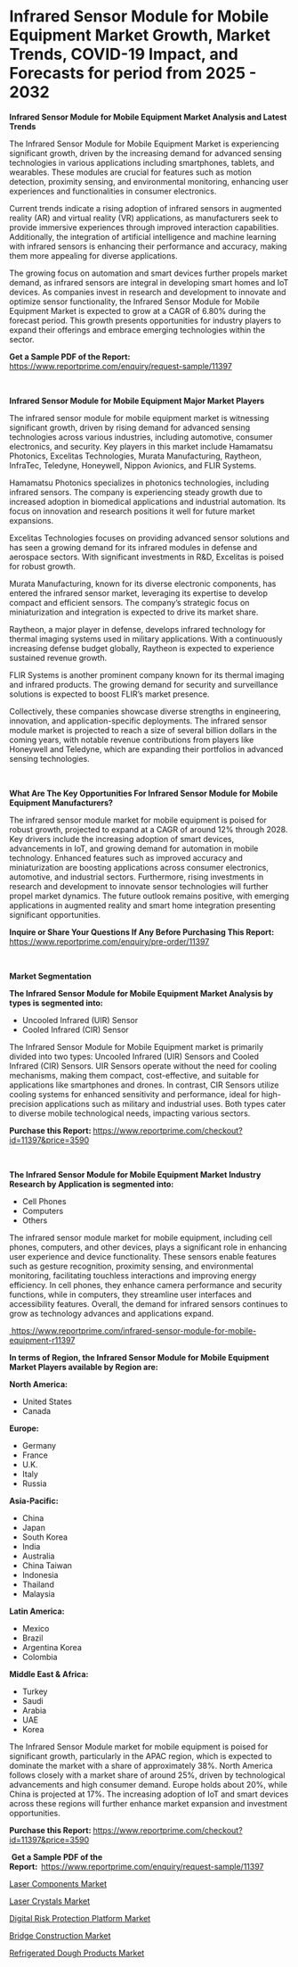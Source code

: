<p><h1>Infrared Sensor Module for Mobile Equipment Market Growth, Market Trends, COVID-19 Impact, and Forecasts for period from 2025 - 2032</h1></p><p><strong>Infrared Sensor Module for Mobile Equipment Market Analysis and Latest Trends</strong></p>
<p><p>The Infrared Sensor Module for Mobile Equipment Market is experiencing significant growth, driven by the increasing demand for advanced sensing technologies in various applications including smartphones, tablets, and wearables. These modules are crucial for features such as motion detection, proximity sensing, and environmental monitoring, enhancing user experiences and functionalities in consumer electronics.</p><p>Current trends indicate a rising adoption of infrared sensors in augmented reality (AR) and virtual reality (VR) applications, as manufacturers seek to provide immersive experiences through improved interaction capabilities. Additionally, the integration of artificial intelligence and machine learning with infrared sensors is enhancing their performance and accuracy, making them more appealing for diverse applications. </p><p>The growing focus on automation and smart devices further propels market demand, as infrared sensors are integral in developing smart homes and IoT devices. As companies invest in research and development to innovate and optimize sensor functionality, the Infrared Sensor Module for Mobile Equipment Market is expected to grow at a CAGR of 6.80% during the forecast period. This growth presents opportunities for industry players to expand their offerings and embrace emerging technologies within the sector.</p></p>
<p><strong>Get a Sample PDF of the Report:&nbsp;</strong> <a href="https://www.reportprime.com/enquiry/request-sample/11397?utm_campaign=2113&utm_medium=2&utm_source=Github&utm_content=ia&utm_term=20032025&utm_id=infrared-sensor-module-for-mobile-equipment">https://www.reportprime.com/enquiry/request-sample/11397</a></p>
<p>&nbsp;</p>
<p><strong>Infrared Sensor Module for Mobile Equipment Major Market Players</strong></p>
<p><p>The infrared sensor module for mobile equipment market is witnessing significant growth, driven by rising demand for advanced sensing technologies across various industries, including automotive, consumer electronics, and security. Key players in this market include Hamamatsu Photonics, Excelitas Technologies, Murata Manufacturing, Raytheon, InfraTec, Teledyne, Honeywell, Nippon Avionics, and FLIR Systems.</p><p>Hamamatsu Photonics specializes in photonics technologies, including infrared sensors. The company is experiencing steady growth due to increased adoption in biomedical applications and industrial automation. Its focus on innovation and research positions it well for future market expansions.</p><p>Excelitas Technologies focuses on providing advanced sensor solutions and has seen a growing demand for its infrared modules in defense and aerospace sectors. With significant investments in R&D, Excelitas is poised for robust growth.</p><p>Murata Manufacturing, known for its diverse electronic components, has entered the infrared sensor market, leveraging its expertise to develop compact and efficient sensors. The company’s strategic focus on miniaturization and integration is expected to drive its market share.</p><p>Raytheon, a major player in defense, develops infrared technology for thermal imaging systems used in military applications. With a continuously increasing defense budget globally, Raytheon is expected to experience sustained revenue growth.</p><p>FLIR Systems is another prominent company known for its thermal imaging and infrared products. The growing demand for security and surveillance solutions is expected to boost FLIR’s market presence.</p><p>Collectively, these companies showcase diverse strengths in engineering, innovation, and application-specific deployments. The infrared sensor module market is projected to reach a size of several billion dollars in the coming years, with notable revenue contributions from players like Honeywell and Teledyne, which are expanding their portfolios in advanced sensing technologies.</p></p>
<p>&nbsp;</p>
<p><strong>What Are The Key Opportunities For Infrared Sensor Module for Mobile Equipment Manufacturers?</strong></p>
<p><p>The infrared sensor module market for mobile equipment is poised for robust growth, projected to expand at a CAGR of around 12% through 2028. Key drivers include the increasing adoption of smart devices, advancements in IoT, and growing demand for automation in mobile technology. Enhanced features such as improved accuracy and miniaturization are boosting applications across consumer electronics, automotive, and industrial sectors. Furthermore, rising investments in research and development to innovate sensor technologies will further propel market dynamics. The future outlook remains positive, with emerging applications in augmented reality and smart home integration presenting significant opportunities.</p></p>
<p><strong>Inquire or Share Your Questions If Any Before Purchasing This Report:</strong> <a href="https://www.reportprime.com/enquiry/pre-order/11397?utm_campaign=2113&utm_medium=2&utm_source=Github&utm_content=ia&utm_term=20032025&utm_id=infrared-sensor-module-for-mobile-equipment">https://www.reportprime.com/enquiry/pre-order/11397</a></p>
<p>&nbsp;</p>
<p><strong>Market Segmentation</strong></p>
<p><strong>The Infrared Sensor Module for Mobile Equipment Market Analysis by types is segmented into:</strong></p>
<p><ul><li>Uncooled Infrared (UIR) Sensor</li><li>Cooled Infrared (CIR) Sensor</li></ul></p>
<p><p>The Infrared Sensor Module for Mobile Equipment market is primarily divided into two types: Uncooled Infrared (UIR) Sensors and Cooled Infrared (CIR) Sensors. UIR Sensors operate without the need for cooling mechanisms, making them compact, cost-effective, and suitable for applications like smartphones and drones. In contrast, CIR Sensors utilize cooling systems for enhanced sensitivity and performance, ideal for high-precision applications such as military and industrial uses. Both types cater to diverse mobile technological needs, impacting various sectors.</p></p>
<p><strong>Purchase this Report:&nbsp;</strong><a href="https://www.reportprime.com/checkout?id=11397&price=3590&utm_campaign=2113&utm_medium=2&utm_source=Github&utm_content=ia&utm_term=20032025&utm_id=infrared-sensor-module-for-mobile-equipment">https://www.reportprime.com/checkout?id=11397&price=3590</a></p>
<p>&nbsp;</p>
<p><strong>The Infrared Sensor Module for Mobile Equipment Market Industry Research by Application is segmented into:</strong></p>
<p><ul><li>Cell Phones</li><li>Computers</li><li>Others</li></ul></p>
<p><p>The infrared sensor module market for mobile equipment, including cell phones, computers, and other devices, plays a significant role in enhancing user experience and device functionality. These sensors enable features such as gesture recognition, proximity sensing, and environmental monitoring, facilitating touchless interactions and improving energy efficiency. In cell phones, they enhance camera performance and security functions, while in computers, they streamline user interfaces and accessibility features. Overall, the demand for infrared sensors continues to grow as technology advances and applications expand.</p></p>
<p><a href="https://www.reportprime.com/infrared-sensor-module-for-mobile-equipment-r11397?utm_campaign=2113&utm_medium=2&utm_source=Github&utm_content=ia&utm_term=20032025&utm_id=infrared-sensor-module-for-mobile-equipment">&nbsp;https://www.reportprime.com/infrared-sensor-module-for-mobile-equipment-r11397</a></p>
<p><strong>In terms of Region, the Infrared Sensor Module for Mobile Equipment Market Players available by Region are:</strong></p>
<p>
    <p> <strong> North America: </strong>
        <ul>
            <li>United States</li>
            <li>Canada</li>
        </ul>
        </p> 
    <p> <strong> Europe: </strong>
        <ul>
            <li>Germany</li>
            <li>France</li>
            <li>U.K.</li>
            <li>Italy</li>
            <li>Russia</li>
        </ul>
        </p> 
    <p> <strong> Asia-Pacific: </strong>
        <ul>
            <li>China</li>
            <li>Japan</li>
            <li>South Korea</li>
            <li>India</li>
            <li>Australia</li>
            <li>China Taiwan</li>
            <li>Indonesia</li>
            <li>Thailand</li>
            <li>Malaysia</li>
        </ul>
        </p> 
    <p> <strong> Latin America: </strong>
        <ul>
            <li>Mexico</li>
            <li>Brazil</li>
            <li>Argentina Korea</li>
            <li>Colombia</li>
        </ul>
        </p> 
    <p> <strong> Middle East & Africa: </strong>
        <ul>
            <li>Turkey</li>
            <li>Saudi</li>
            <li>Arabia</li>
            <li>UAE</li>
            <li>Korea</li>
        </ul>
    </p>
    </p>
<p><p>The Infrared Sensor Module market for mobile equipment is poised for significant growth, particularly in the APAC region, which is expected to dominate the market with a share of approximately 38%. North America follows closely with a market share of around 25%, driven by technological advancements and high consumer demand. Europe holds about 20%, while China is projected at 17%. The increasing adoption of IoT and smart devices across these regions will further enhance market expansion and investment opportunities.</p></p>
<p><strong>Purchase this Report: </strong><a href="https://www.reportprime.com/checkout?id=11397&price=3590&utm_campaign=2113&utm_medium=2&utm_source=Github&utm_content=ia&utm_term=20032025&utm_id=infrared-sensor-module-for-mobile-equipment">https://www.reportprime.com/checkout?id=11397&price=3590</a></p>
<p>&nbsp;<strong>Get a Sample PDF of the Report:&nbsp;&nbsp;</strong><a href="https://www.reportprime.com/enquiry/request-sample/11397?utm_campaign=2113&utm_medium=2&utm_source=Github&utm_content=ia&utm_term=20032025&utm_id=infrared-sensor-module-for-mobile-equipment">https://www.reportprime.com/enquiry/request-sample/11397</a></p>
<p><strong></strong></p>
<p><p><a href="https://github.com/gackesaizaze/Market-Research-Report-List-1/blob/main/laser-components-market.md?utm_campaign=2113&utm_medium=2&utm_source=Github&utm_content=ia&utm_term=20032025&utm_id=infrared-sensor-module-for-mobile-equipment">Laser Components Market</a></p><p><a href="https://github.com/neilycalanww/Market-Research-Report-List-1/blob/main/laser-crystals-market.md?utm_campaign=2113&utm_medium=2&utm_source=Github&utm_content=ia&utm_term=20032025&utm_id=infrared-sensor-module-for-mobile-equipment">Laser Crystals Market</a></p><p><a href="https://github.com/krookplier6h/Market-Research-Report-List-1/blob/main/digital-risk-protection-platform-market.md?utm_campaign=2113&utm_medium=2&utm_source=Github&utm_content=ia&utm_term=20032025&utm_id=infrared-sensor-module-for-mobile-equipment">Digital Risk Protection Platform Market</a></p><p><a href="https://github.com/dringals/Market-Research-Report-List-6/blob/main/bridge-construction-market.md?utm_campaign=2113&utm_medium=2&utm_source=Github&utm_content=ia&utm_term=20032025&utm_id=infrared-sensor-module-for-mobile-equipment">Bridge Construction Market</a></p><p><a href="https://github.com/anejaryaan8m/Market-Research-Report-List-1/blob/main/refrigerated-dough-products-market.md?utm_campaign=2113&utm_medium=2&utm_source=Github&utm_content=ia&utm_term=20032025&utm_id=infrared-sensor-module-for-mobile-equipment">Refrigerated Dough Products Market</a></p></p>